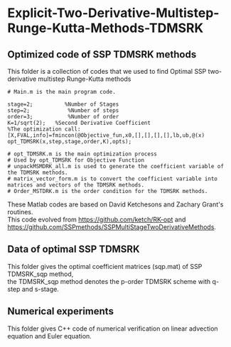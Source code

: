 # Explicit-Two-Derivative-Multistep-Runge-Kutta-Methods-TDMSRK

## Optimized code of SSP TDMSRK methods
 
This folder is a collection of codes that we used to find Optimal SSP two-derivative multistep Runge-Kutta methods 

    # Main.m is the main program code.
`stage=2;          %Number of Stages `  
`step=2;            %Number of steps`  
`order=3;           %Number of order`  
`K=1/sqrt(2);   %Second Derivative Coefficient `  
`%The optimization call:`  
`[X,FVAL,info]=fmincon(@Objective_fun,x0,[],[],[],[],lb,ub,@(x) opt_TDMSRK(x,step,stage,order,K),opts);`  

    # opt_TDMSRK.m is the main optimization process
    # Used by opt_TDMSRK for Objective Function
    # unpackMSMDRK_all.m is used to generate the coefficient variable of the TDMSRK methods.
    # matrix_vector_form.m is to convert the coefficient variable into matrices and vectors of the TDMSRK methods.
    # Order_MSTDRK.m is the order condition for the TDMSRK methods.
 


These Matlab codes are based on David Ketchesons and Zachary Grant's routines.  
This code evolved from https://github.com/ketch/RK-opt and https://github.com/SSPmethods/SSPMultiStageTwoDerivativeMethods.

## Data of optimal SSP TDMSRK

This folder gives the optimal coefficient matrices (sqp.mat) of SSP TDMSRK_sqp method,  
the TDMSRK_sqp method denotes the p-order TDMSRK scheme with q-step and s-stage. 

## Numerical experiments

This folder gives C++ code of numerical verification on linear advection equation and Euler equation.

